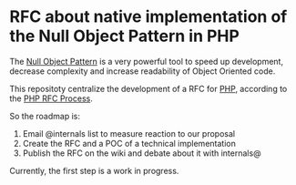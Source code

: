# RFC about native implementation of the Null Object Pattern in PHP

The [Null Object Pattern](https://en.wikipedia.org/wiki/Null_Object_pattern) is a very powerful tool to speed up development, decrease complexity and increase readability of Object Oriented code.

This repositoty centralize the development of a RFC for [PHP](http://php.net), according to the [PHP RFC Process](https://wiki.php.net/rfc/howto).

So the roadmap is:

1. Email @internals list to measure reaction to our proposal
2. Create the RFC and a POC of a technical implementation
3. Publish the RFC on the wiki and debate about it with internals@

Currently, the first step is a work in progress.
